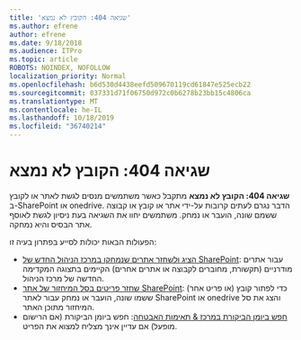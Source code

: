 ```yaml
---
title: 'שגיאה 404: הקובץ לא נמצא'
ms.author: efrene
author: efrene
ms.date: 9/18/2018
ms.audience: ITPro
ms.topic: article
ROBOTS: NOINDEX, NOFOLLOW
localization_priority: Normal
ms.openlocfilehash: b6d530d4438eefd509670119cd61847e525ecb22
ms.sourcegitcommit: 037331d71f06750d972c0b6278b23bb15c4806ca
ms.translationtype: MT
ms.contentlocale: he-IL
ms.lasthandoff: 10/18/2019
ms.locfileid: "36740214"
---
```

# <a name="error-404-file-not-found"></a>שגיאה 404: הקובץ לא נמצא

**שגיאה 404: הקובץ לא נמצא** מתקבל כאשר משתמשים מנסים לגשת לאתר או לקובץ ב-SharePoint או onedrive. הדבר נגרם לעתים קרובות על-ידי אתר או קובץ או קבוצה ששמם שונה, הועבר או נמחק.
משתמשים יחוו את השגיאה בעת ניסיון לגשת לאוסף אתר הבסיס והיא נמחקה.

הפעולות הבאות יכולות לסייע בפתרון בעיה זו:
- [הציג ולשחזר אתרים שנמחקו במרכז הניהול החדש של SharePoint](https://docs.microsoft.com/sharepoint/view-and-restore-deleted-sites-in-new-admin-center): עבור אתרים מודרניים (תקשורת, מחוברים לקבוצה או אתרים אחרים) הקיימים בתצוגה המקדימה החדשה של מרכז הניהול.
- [שחזר פריטים בסל המיחזור של אתר SharePoint](https://support.office.com/article/Restore-items-in-the-Recycle-Bin-of-a-SharePoint-site-6df466b6-55f2-4898-8d6e-c0dff851a0be): כדי לפתור קובץ (או פריט אחר) ששמו שונה, הועבר או נמחק עבור לאתר SharePoint או onedrive והצג את סל המיחזור מתוכן האתר.
- [חפש ביומן הביקורת במרכז &amp; תאימות האבטחה](https://docs.microsoft.com/office365/securitycompliance/search-the-audit-log-in-security-and-compliance): חפש ביומן הביקורת (אם הרישום מופעל) אם עדיין אינך מצליח למצוא את הפריט.